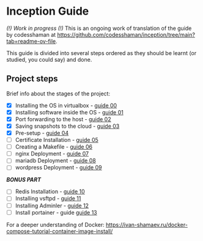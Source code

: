 # Inception Guide

*(!) Work in progress (!)*
This is an ongoing work of translation of the guide by codesshaman at https://github.com/codesshaman/inception/tree/main?tab=readme-ov-file. 

This guide is divided into several steps ordered as they should be learnt (or studied, you could say) and done.

## Project steps

Brief info about the stages of the project:

- [x] Installing the OS in virtualbox - [guide 00](https://github.com/pgomez-r/inception/tree/main/guide/00_INSTALL_SYSTEM.md "Installing the OS in virtualbox")
- [x] Installing software inside the OS - [guide 01](https://github.com/pgomez-r/inception/tree/main/guide/01_INSTALL_SOFT.md "Installing software inside the OS")
- [x] Port forwarding to the host - [guide 02](https://github.com/pgomez-r/inception/tree/main/guide/02_PORTS_FORWARDING.md "Forwarding ports to the host")
- [x] Saving snapshots to the cloud - [guide 03](https://github.com/pgomez-r/inception/tree/main/guide/03_CLOUD_STORAGE.md "Saving snapshots to the cloud")
- [x] Pre-setup - [guide 04](https://github.com/pgomez-r/inception/tree/main/guide/04_FIRST_SETTINGS.md "Pre-setup")
- [ ] Certificate Installation - [guide 05](https://github.com/pgomez-r/inception/tree/main/guide/05_INSTALL_CERTIFICATE.md "Installing the certificate")
- [ ] Creating a Makefile - [guide 06](https://github.com/pgomez-r/inception/tree/main/guide/06_MAKEFILE_CREATION.md "Creating a Makefile")
- [ ] nginx Deployment - [guide 07](https://github.com/pgomez-r/inception/tree/main/guide/07_DOCKER_NGINX.md "nginx Deployment")
- [ ] mariadb Deployment - [guide 08](https://github.com/pgomez-r/inception/tree/main/guide/08_DOCKER_MARIADB.md "mariadb Deployment")
- [ ] wordpress Deployment - [guide 09](https://github.com/pgomez-r/inception/tree/main/guide/09_DOCKER_WORDPRESS.md "Wordpress Deployment")

***BONUS PART***

- [ ] Redis Installation - [guide 10](https://github.com/pgomez-r/inception/tree/main/guide/10_WORDPRESS_REDIS.md "Installing Redis")
- [ ] Installing vsftpd - [guide 11](https://github.com/pgomez-r/inception/tree/main/guide/11_VSFTPD_SERVER.md "Installing vsftpd")
- [ ] Installing Adminler - [guide 12](https://github.com/pgomez-r/inception/tree/main/guide/12_INSTALL_ADMINER.md "Install Adminler")
- [ ] Install portainer - guide [guide 13](https://github.com/pgomez-r/inception/tree/main/guide/13_PORTAINER_INSTALL.md "Installing the portainer")

For a deeper understanding of Docker:
https://ivan-shamaev.ru/docker-compose-tutorial-container-image-install/
